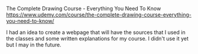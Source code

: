The Complete Drawing Course - Everything You Need To Know
https://www.udemy.com/course/the-complete-drawing-course-everything-you-need-to-know/

I had an idea to create a webpage that will have the sources that I used in the classes and some written explanations for my course. I didn't use it yet but I may in the future.
